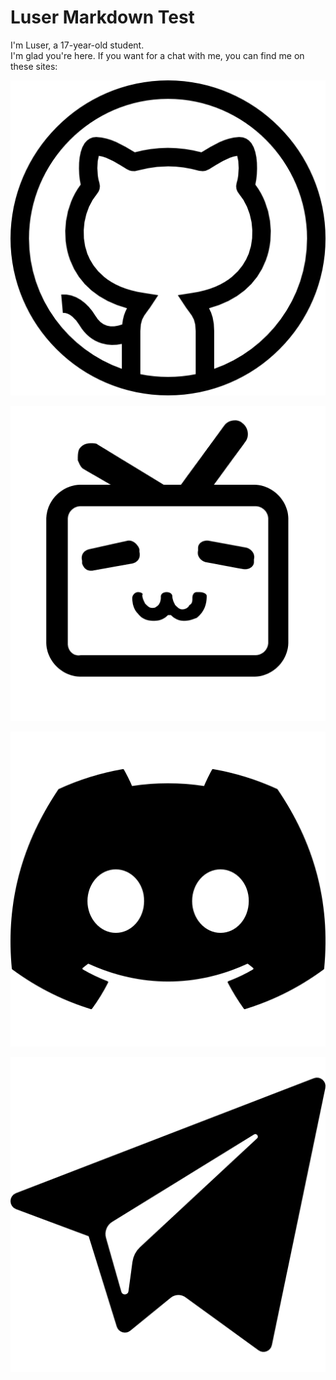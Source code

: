 # Luser Markdown Test
I'm Luser, a 17-year-old student.  
I'm glad you're here. If you want for a chat with me, you can find me on these sites:  

[![github](https://raw.githubusercontent.com/Lumorian/Lumorian.github.io/main/picture/github.png "title")](https://github.com/Lumorian)

[![bilibili](https://raw.githubusercontent.com/Lumorian/Lumorian.github.io/main/picture/bilibili.png "title")](https://space.bilibili.com/362836326?spm_id_from=333.1007.0.0)

[![discord](https://raw.githubusercontent.com/Lumorian/Lumorian.github.io/main/picture/discord.png "title")](https://discord.gg/ArBx5ydcXw)

[![telegram](https://raw.githubusercontent.com/Lumorian/Lumorian.github.io/main/picture/telegram.png "title")](https://t.me/lumorian)
